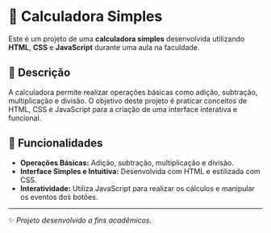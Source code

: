 # 📱 Calculadora Simples

Este é um projeto de uma **calculadora simples** desenvolvida utilizando **HTML**, **CSS** e **JavaScript** durante uma aula na faculdade.

## 📌 Descrição

A calculadora permite realizar operações básicas como adição, subtração, multiplicação e divisão. O objetivo deste projeto é praticar conceitos de HTML, CSS e JavaScript para a criação de uma interface interativa e funcional.

## 🚀 Funcionalidades

- **Operações Básicas:** Adição, subtração, multiplicação e divisão.
- **Interface Simples e Intuitiva:** Desenvolvida com HTML e estilizada com CSS.
- **Interatividade:** Utiliza JavaScript para realizar os cálculos e manipular os eventos dos botões.
  
---

✨ *Projeto desenvolvido a fins acadêmicos.*
